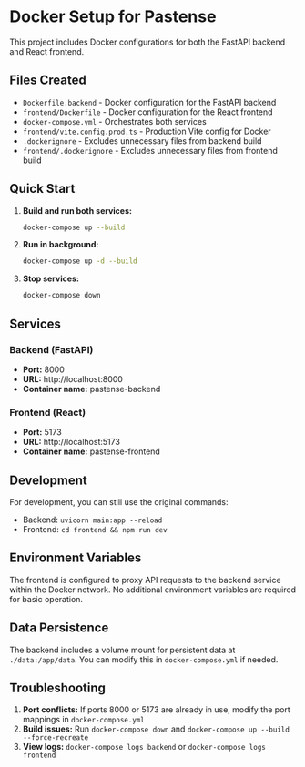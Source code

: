 # Docker Setup for Pastense

This project includes Docker configurations for both the FastAPI backend and React frontend.

## Files Created

- `Dockerfile.backend` - Docker configuration for the FastAPI backend
- `frontend/Dockerfile` - Docker configuration for the React frontend  
- `docker-compose.yml` - Orchestrates both services
- `frontend/vite.config.prod.ts` - Production Vite config for Docker
- `.dockerignore` - Excludes unnecessary files from backend build
- `frontend/.dockerignore` - Excludes unnecessary files from frontend build

## Quick Start

1. **Build and run both services:**
   ```bash
   docker-compose up --build
   ```

2. **Run in background:**
   ```bash
   docker-compose up -d --build
   ```

3. **Stop services:**
   ```bash
   docker-compose down
   ```

## Services

### Backend (FastAPI)
- **Port:** 8000
- **URL:** http://localhost:8000
- **Container name:** pastense-backend

### Frontend (React)
- **Port:** 5173
- **URL:** http://localhost:5173
- **Container name:** pastense-frontend

## Development

For development, you can still use the original commands:
- Backend: `uvicorn main:app --reload`
- Frontend: `cd frontend && npm run dev`

## Environment Variables

The frontend is configured to proxy API requests to the backend service within the Docker network. No additional environment variables are required for basic operation.

## Data Persistence

The backend includes a volume mount for persistent data at `./data:/app/data`. You can modify this in `docker-compose.yml` if needed.

## Troubleshooting

1. **Port conflicts:** If ports 8000 or 5173 are already in use, modify the port mappings in `docker-compose.yml`
2. **Build issues:** Run `docker-compose down` and `docker-compose up --build --force-recreate`
3. **View logs:** `docker-compose logs backend` or `docker-compose logs frontend` 